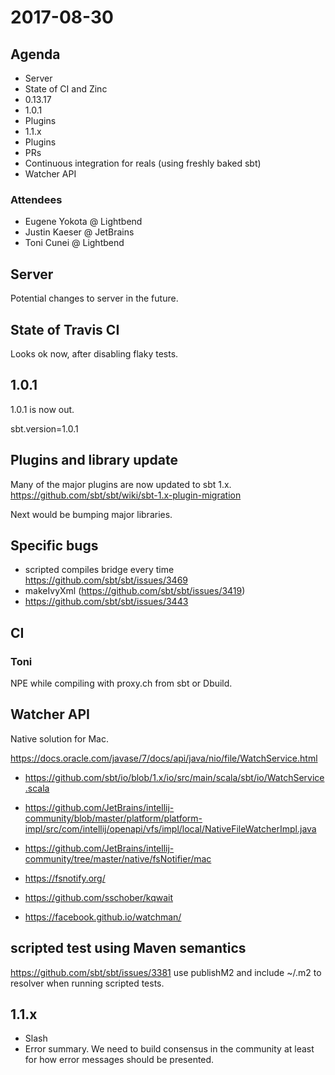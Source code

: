 2017-08-30
==========

## Agenda

- Server
- State of CI and Zinc
- 0.13.17
- 1.0.1
- Plugins
- 1.1.x
- Plugins 
- PRs
- Continuous integration for reals (using freshly baked sbt)
- Watcher API

### Attendees

- Eugene Yokota @ Lightbend
- Justin Kaeser @ JetBrains
- Toni Cunei @ Lightbend

## Server

Potential changes to server in the future.

## State of Travis CI

Looks ok now, after disabling flaky tests.

## 1.0.1

1.0.1 is now out.

sbt.version=1.0.1


## Plugins and library update

Many of the major plugins are now updated to sbt 1.x.
https://github.com/sbt/sbt/wiki/sbt-1.x-plugin-migration

Next would be bumping major libraries.

## Specific bugs

- scripted compiles bridge every time https://github.com/sbt/sbt/issues/3469
- makeIvyXml (https://github.com/sbt/sbt/issues/3419)
- https://github.com/sbt/sbt/issues/3443

## CI

### Toni

NPE while compiling with proxy.ch from sbt or Dbuild.

## Watcher API

Native solution for Mac.

https://docs.oracle.com/javase/7/docs/api/java/nio/file/WatchService.html
- https://github.com/sbt/io/blob/1.x/io/src/main/scala/sbt/io/WatchService.scala

- https://github.com/JetBrains/intellij-community/blob/master/platform/platform-impl/src/com/intellij/openapi/vfs/impl/local/NativeFileWatcherImpl.java
- https://github.com/JetBrains/intellij-community/tree/master/native/fsNotifier/mac
- https://fsnotify.org/
- https://github.com/sschober/kqwait
- https://facebook.github.io/watchman/

## scripted test using Maven semantics

https://github.com/sbt/sbt/issues/3381
use publishM2 and include ~/.m2 to resolver when running scripted tests.

## 1.1.x

- Slash
- Error summary. We need to build consensus in the community at least for how error messages should be presented.



